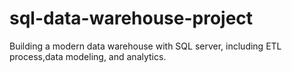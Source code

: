 # sql-data-warehouse-project
Building a modern data warehouse with SQL server, including ETL process,data modeling, and analytics.
